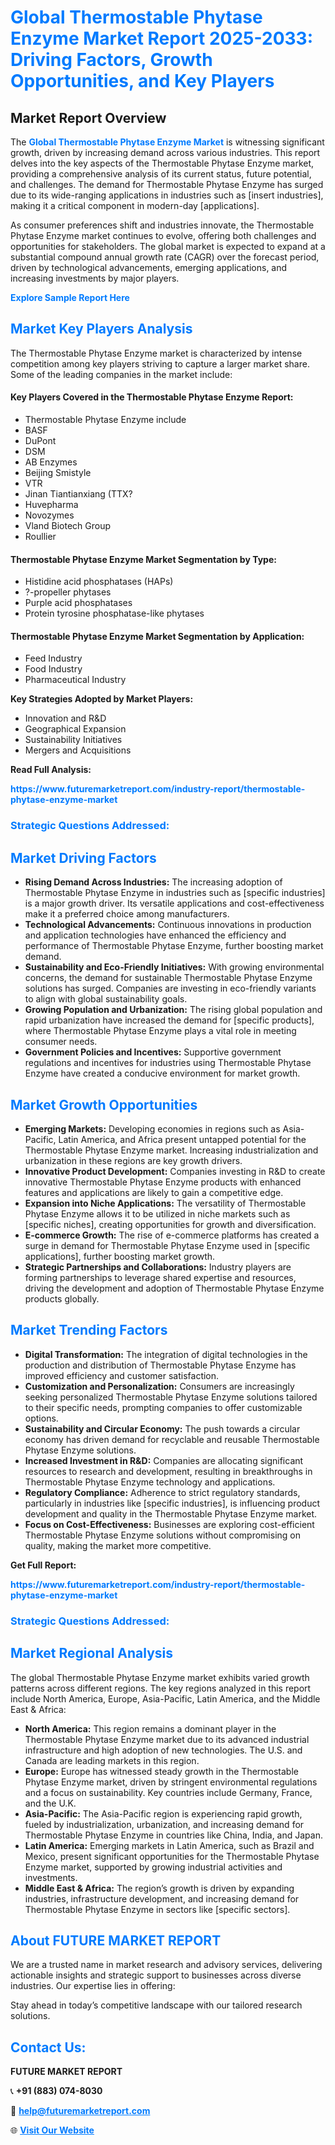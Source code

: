 <h1 style="color: #007BFF;">Global Thermostable Phytase Enzyme Market Report 2025-2033: Driving Factors, Growth Opportunities, and Key Players</h1>

<section id="overview">
<h2>Market Report Overview</h2>
<p>The <a href="https://www.futuremarketreport.com/industry-report/thermostable-phytase-enzyme-market" style="color: #007BFF; text-decoration: none;"><strong>Global Thermostable Phytase Enzyme Market</strong></a> is witnessing significant growth, driven by increasing demand across various industries. This report delves into the key aspects of the Thermostable Phytase Enzyme market, providing a comprehensive analysis of its current status, future potential, and challenges. The demand for Thermostable Phytase Enzyme has surged due to its wide-ranging applications in industries such as [insert industries], making it a critical component in modern-day [applications].</p>
<p>As consumer preferences shift and industries innovate, the Thermostable Phytase Enzyme market continues to evolve, offering both challenges and opportunities for stakeholders. The global market is expected to expand at a substantial compound annual growth rate (CAGR) over the forecast period, driven by technological advancements, emerging applications, and increasing investments by major players.</p>
</section>

<section id="overview">
<p><a href="https://www.futuremarketreport.com/request-sample/reportId=100929" style="color: #007BFF; text-decoration: none;"><strong>Explore Sample Report Here</strong></a></p>
</section>

<section id="key-players">
<h2 style="color: #007BFF;">Market Key Players Analysis</h2>
<p>The Thermostable Phytase Enzyme market is characterized by intense competition among key players striving to capture a larger market share. Some of the leading companies in the market include:</p>
<h4>Key Players Covered in the Thermostable Phytase Enzyme Report:</h4>
<ul><li>Thermostable Phytase Enzyme include</li><li>BASF</li><li>DuPont</li><li>DSM</li><li>AB Enzymes</li><li>Beijing Smistyle</li><li>VTR</li><li>Jinan Tiantianxiang (TTX?</li><li>Huvepharma</li><li>Novozymes</li><li>Vland Biotech Group</li><li>Roullier</li></ul>
<h4>Thermostable Phytase Enzyme Market Segmentation by Type:</h4>
<ul><li>Histidine acid phosphatases (HAPs)</li><li>?-propeller phytases</li><li>Purple acid phosphatases</li><li>Protein tyrosine phosphatase-like phytases</li></ul>

<h4>Thermostable Phytase Enzyme Market Segmentation by Application:</h4>
<ul><li>Feed Industry</li><li>Food Industry</li><li>Pharmaceutical Industry</li></ul>
<p><strong>Key Strategies Adopted by Market Players:</strong></p>
<ul>
<li>Innovation and R&D</li>
<li>Geographical Expansion</li>
<li>Sustainability Initiatives</li>
<li>Mergers and Acquisitions</li>
</ul>
</section>

<section>
<p><strong>Read Full Analysis: </strong></p><a href="https://www.futuremarketreport.com/industry-report/thermostable-phytase-enzyme-market" style="color: #007BFF; text-decoration: none;"><strong>https://www.futuremarketreport.com/industry-report/thermostable-phytase-enzyme-market</strong></a>
<h3 style="color: #007BFF;">Strategic Questions Addressed:</h3>
</section>

<section id="driving-factors">
<h2 style="color: #007BFF;">Market Driving Factors</h2>
<ul>
<li><strong>Rising Demand Across Industries:</strong> The increasing adoption of Thermostable Phytase Enzyme in industries such as [specific industries] is a major growth driver. Its versatile applications and cost-effectiveness make it a preferred choice among manufacturers.</li>
<li><strong>Technological Advancements:</strong> Continuous innovations in production and application technologies have enhanced the efficiency and performance of Thermostable Phytase Enzyme, further boosting market demand.</li>
<li><strong>Sustainability and Eco-Friendly Initiatives:</strong> With growing environmental concerns, the demand for sustainable Thermostable Phytase Enzyme solutions has surged. Companies are investing in eco-friendly variants to align with global sustainability goals.</li>
<li><strong>Growing Population and Urbanization:</strong> The rising global population and rapid urbanization have increased the demand for [specific products], where Thermostable Phytase Enzyme plays a vital role in meeting consumer needs.</li>
<li><strong>Government Policies and Incentives:</strong> Supportive government regulations and incentives for industries using Thermostable Phytase Enzyme have created a conducive environment for market growth.</li>
</ul>
</section>

<section id="growth-opportunities">
<h2 style="color: #007BFF;">Market Growth Opportunities</h2>
<ul>
<li><strong>Emerging Markets:</strong> Developing economies in regions such as Asia-Pacific, Latin America, and Africa present untapped potential for the Thermostable Phytase Enzyme market. Increasing industrialization and urbanization in these regions are key growth drivers.</li>
<li><strong>Innovative Product Development:</strong> Companies investing in R&D to create innovative Thermostable Phytase Enzyme products with enhanced features and applications are likely to gain a competitive edge.</li>
<li><strong>Expansion into Niche Applications:</strong> The versatility of Thermostable Phytase Enzyme allows it to be utilized in niche markets such as [specific niches], creating opportunities for growth and diversification.</li>
<li><strong>E-commerce Growth:</strong> The rise of e-commerce platforms has created a surge in demand for Thermostable Phytase Enzyme used in [specific applications], further boosting market growth.</li>
<li><strong>Strategic Partnerships and Collaborations:</strong> Industry players are forming partnerships to leverage shared expertise and resources, driving the development and adoption of Thermostable Phytase Enzyme products globally.</li>
</ul>
</section>

<section id="trending-factors">
<h2 style="color: #007BFF;">Market Trending Factors</h2>
<ul>
<li><strong>Digital Transformation:</strong> The integration of digital technologies in the production and distribution of Thermostable Phytase Enzyme has improved efficiency and customer satisfaction.</li>
<li><strong>Customization and Personalization:</strong> Consumers are increasingly seeking personalized Thermostable Phytase Enzyme solutions tailored to their specific needs, prompting companies to offer customizable options.</li>
<li><strong>Sustainability and Circular Economy:</strong> The push towards a circular economy has driven demand for recyclable and reusable Thermostable Phytase Enzyme solutions.</li>
<li><strong>Increased Investment in R&D:</strong> Companies are allocating significant resources to research and development, resulting in breakthroughs in Thermostable Phytase Enzyme technology and applications.</li>
<li><strong>Regulatory Compliance:</strong> Adherence to strict regulatory standards, particularly in industries like [specific industries], is influencing product development and quality in the Thermostable Phytase Enzyme market.</li>
<li><strong>Focus on Cost-Effectiveness:</strong> Businesses are exploring cost-efficient Thermostable Phytase Enzyme solutions without compromising on quality, making the market more competitive.</li>
</ul>
</section>

<section>
<p><strong>Get Full Report: </strong></p><a href="https://www.futuremarketreport.com/industry-report/thermostable-phytase-enzyme-market" style="color: #007BFF; text-decoration: none;"><strong>https://www.futuremarketreport.com/industry-report/thermostable-phytase-enzyme-market</strong></a>
<h3 style="color: #007BFF;">Strategic Questions Addressed:</h3>
</section>


<section id="regional-analysis">
<h2 style="color: #007BFF;">Market Regional Analysis</h2>
<p>The global Thermostable Phytase Enzyme market exhibits varied growth patterns across different regions. The key regions analyzed in this report include North America, Europe, Asia-Pacific, Latin America, and the Middle East & Africa:</p>
<ul>
<li><strong>North America:</strong> This region remains a dominant player in the Thermostable Phytase Enzyme market due to its advanced industrial infrastructure and high adoption of new technologies. The U.S. and Canada are leading markets in this region.</li>
<li><strong>Europe:</strong> Europe has witnessed steady growth in the Thermostable Phytase Enzyme market, driven by stringent environmental regulations and a focus on sustainability. Key countries include Germany, France, and the U.K.</li>
<li><strong>Asia-Pacific:</strong> The Asia-Pacific region is experiencing rapid growth, fueled by industrialization, urbanization, and increasing demand for Thermostable Phytase Enzyme in countries like China, India, and Japan.</li>
<li><strong>Latin America:</strong> Emerging markets in Latin America, such as Brazil and Mexico, present significant opportunities for the Thermostable Phytase Enzyme market, supported by growing industrial activities and investments.</li>
<li><strong>Middle East & Africa:</strong> The region’s growth is driven by expanding industries, infrastructure development, and increasing demand for Thermostable Phytase Enzyme in sectors like [specific sectors].</li>
</ul>
</section>

<footer>
<h2 style="color: #007BFF;">About FUTURE MARKET REPORT</h2>
<p>We are a trusted name in market research and advisory services, delivering actionable insights and strategic support to businesses across diverse industries. Our expertise lies in offering:</p>

<p>Stay ahead in today’s competitive landscape with our tailored research solutions.</p>

<h2 style="color: #007BFF;">Contact Us:</h2>
<p><strong>FUTURE MARKET REPORT</strong></p>
<p>📞 <strong>+91 (883) 074-8030</strong></p>
<p>📧 <strong><a href="mailto:help@futuremarketreport.com" style="color: #007BFF;">help@futuremarketreport.com</a></strong></p>
<p>🌐 <strong><a href="https://www.futuremarketreport.com/" style="color: #007BFF;">Visit Our Website</a></strong></p>
</footer>
